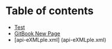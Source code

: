 # Table of contents

* [Test](README.md)
* [GitBook New Page](gitbook-new-page.md)
* [api-eXMLple.xml] (api-eXMLple.xml)
